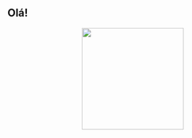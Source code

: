 ## Olá! 

<div align="center">
<!--   <a href="https://github.com/joaopedroluz57">
  <img height="180em" src="https://github-readme-stats.vercel.app/api?username=joaopedroluz57&show_icons=true&theme=vision-friendly-dark&include_all_commits=true&count_private=true"/> -->

  <img height="205em" src="https://github-readme-stats.vercel.app/api/top-langs/?username=joaopedroluz57&layout=compact&langs_count=7&theme=vision-friendly-dark"/>
</div>
  
